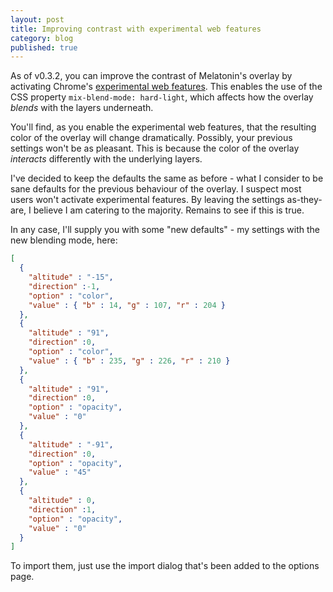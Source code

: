 ```yaml
---
layout: post
title: Improving contrast with experimental web features
category: blog
published: true
---
```


As of v0.3.2, you can improve the contrast of Melatonin's overlay
by activating Chrome's
[experimental web features](chrome://flags/#enable-experimental-web-platform-features). This enables the use of the CSS property
```mix-blend-mode: hard-light```, which affects how the overlay
*blends* with the layers underneath.

You'll find, as you enable the experimental web features, that the resulting color of the overlay will change dramatically. Possibly, your previous settings won't be as pleasant. This is because the color of the overlay *interacts* differently with the underlying layers.

I've decided to keep the defaults the same as before - what I
consider to be sane defaults for the previous behaviour of the
overlay. I suspect most users won't activate experimental
features. By leaving the settings as-they-are, I believe I am
catering to the majority. Remains to see if this is true.

In any case, I'll supply you with some "new defaults" - my
settings with the new blending mode, here:
```json
[
  { 
    "altitude" : "-15",
    "direction" :-1,
    "option" : "color",
    "value" : { "b" : 14, "g" : 107, "r" : 204 }
  },
  { 
  	"altitude" : "91",
    "direction" :0,
    "option" : "color",
    "value" : { "b" : 235, "g" : 226, "r" : 210 }
  },
  { 
    "altitude" : "91",
    "direction" :0,
    "option" : "opacity",
    "value" : "0"
  },
  { 
    "altitude" : "-91",
    "direction" :0,
    "option" : "opacity",
    "value" : "45"
  },
  { 
    "altitude" : 0,
    "direction" :1,
    "option" : "opacity",
    "value" : "0"
  }
]
```
To import them, just use the import dialog that's been added to the options page.